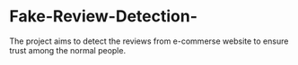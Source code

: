 # Fake-Review-Detection-
The project aims to detect the reviews from e-commerse website to ensure trust among the normal people.
